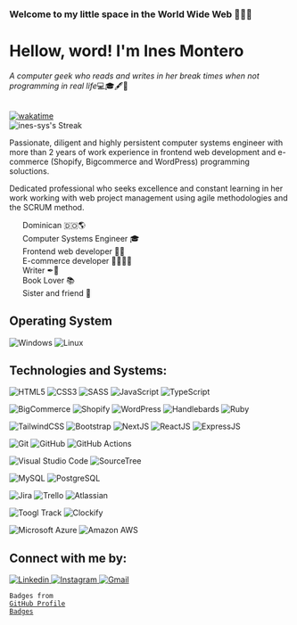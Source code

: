 ### Welcome to **my little space in the World Wide Web** 👩‍💻👋

<h1>Hellow, word! I'm Ines Montero</h1>
<em>A computer geek who reads and writes in her break times when not programming in real life</em>💻🎓🖋📖
</br>
</br>

[![wakatime](https://wakatime.com/badge/user/c821f533-036e-4d59-8914-f5069d502e45.svg)](https://wakatime.com/@c821f533-036e-4d59-8914-f5069d502e45)
</br>
![ines-sys's Streak](https://github-readme-streak-stats.herokuapp.com/?user=ines-sys&theme=tokyonight&hide_border=true)

<p>
  Passionate, diligent and highly persistent computer systems engineer with more than 2 years of work experience in frontend web development and e-commerce (Shopify, Bigcommerce and WordPress) programming soluctions.
</p>

<p>
  Dedicated professional who seeks excellence and constant 
  learning in her work working with web project management 
  using agile methodologies and the SCRUM method.
</p>

<ul style="list-style-type: none;">
  <li>
    Dominican 🇩🇴🌎
  </li>
  <li>
   Computer Systems Engineer 🎓
  </li>
  <li>
    Frontend web developer 👩‍💻
  </li>
  <li>
     E-commerce developer 👩‍💼👩‍💻
  </li>
  <li>
    Writer ✒📖
  </li>
  <li>
    Book Lover 📚
  </li>
  <li>
    Sister and friend 👭
  </li>
</ul>

<h2>Operating System</h2>
<p>
  <img src="https://img.shields.io/badge/Windows-0078D6?style=for-the-badge&logo=windows&logoColor=white" alt="Windows">
  <img src="https://img.shields.io/badge/Linux-FCC624?style=for-the-badge&logo=linux&logoColor=black" alt="Linux">
</p>

<h2>Technologies and Systems:</h2>
 
<p>
  <img src="https://img.shields.io/badge/HTML5-E34F26.svg?style=for-the-badge&logo=HTML5&logoColor=white" alt="HTML5">
  <img src="https://img.shields.io/badge/CSS3-1572B6.svg?style=for-the-badge&logo=CSS3&logoColor=white" alt="CSS3">
  <img src="https://img.shields.io/badge/Sass-CC6699.svg?style=for-the-badge&logo=Sass&logoColor=white" alt="SASS">
  <img src="https://img.shields.io/badge/JavaScript-F7DF1E.svg?style=for-the-badge&logo=JavaScript&logoColor=black" alt="JavaScript">
  <img src="https://img.shields.io/badge/TypeScript-3178C6.svg?style=for-the-badge&logo=TypeScript&logoColor=white" alt="TypeScript">
</p>

<p>
  <img src="https://img.shields.io/badge/BigCommerce-121118.svg?style=for-the-badge&logo=BigCommerce&logoColor=white" alt="BigCommerce">
  <img src="https://img.shields.io/badge/Shopify-7AB55C.svg?style=for-the-badge&logo=Shopify&logoColor=white" alt="Shopify">
  <img src="https://img.shields.io/badge/WordPress-21759B.svg?style=for-the-badge&logo=WordPress&logoColor=white" alt="WordPress">
  <img src="https://img.shields.io/badge/Handlebars.js-000000.svg?style=for-the-badge&logo=handlebarsdotjs&logoColor=white" alt="Handlebards">
  <img src="https://img.shields.io/badge/Ruby-CC342D.svg?style=for-the-badge&logo=Ruby&logoColor=white" alt="Ruby">
</p>

<p> 
  <img src="https://img.shields.io/badge/Tailwind%20CSS-06B6D4.svg?style=for-the-badge&logo=Tailwind-CSS&logoColor=white" alt="TailwindCSS">
  <img src="https://img.shields.io/badge/Bootstrap-7952B3.svg?style=for-the-badge&logo=Bootstrap&logoColor=white" alt="Bootstrap">
  <img src="https://img.shields.io/badge/Next.js-000000.svg?style=for-the-badge&logo=nextdotjs&logoColor=white" alt="NextJS">
  <img src="https://img.shields.io/badge/React-61DAFB.svg?style=for-the-badge&logo=React&logoColor=black" alt="ReactJS">
  <img src="https://img.shields.io/badge/Express-000000.svg?style=for-the-badge&logo=Express&logoColor=white" alt="ExpressJS">
  <img src="https://img.shields.io/badge/GraphQL-E10098.svg?style=for-the-badge&logo=GraphQL&logoColor=white" alt=""GraphQl>
</p>
<p> 
  <img src="https://img.shields.io/badge/Git-F05032.svg?style=for-the-badge&logo=Git&logoColor=white" alt="Git">
  <img src="https://img.shields.io/badge/GitHub-181717.svg?style=for-the-badge&logo=GitHub&logoColor=white" alt="GitHub">
  <img src="https://img.shields.io/badge/GitHub%20Actions-2088FF.svg?style=for-the-badge&logo=GitHub-Actions&logoColor=white" alt="GitHub Actions">
</p>

<p>
  <img src="https://img.shields.io/badge/Visual%20Studio%20Code-007ACC.svg?style=for-the-badge&logo=Visual-Studio-Code&logoColor=white" alt="Visual Studio Code">
  <img src="https://img.shields.io/badge/Sourcetree-0052CC.svg?style=for-the-badge&logo=Sourcetree&logoColor=white" alt="SourceTree">
</p>

<p> 
   <img src="https://img.shields.io/badge/MySQL-4479A1.svg?style=for-the-badge&logo=MySQL&logoColor=white" alt="MySQL">
  <img src="https://img.shields.io/badge/PostgreSQL-4169E1.svg?style=for-the-badge&logo=PostgreSQL&logoColor=white" alt="PostgreSQL">
</p>

<p>
  <img src="https://img.shields.io/badge/Jira-0052CC.svg?style=for-the-badge&logo=Jira&logoColor=white" alt="Jira">
  <img src="https://img.shields.io/badge/Trello-0052CC.svg?style=for-the-badge&logo=Trello&logoColor=white" alt="Trello">
  <img src="https://img.shields.io/badge/Atlassian-0052CC.svg?style=for-the-badge&logo=Atlassian&logoColor=white" alt="Atlassian">
</p>

<p>
  <img src="https://img.shields.io/badge/Toggl%20Track-E57CD8.svg?style=for-the-badge&logo=Toggl-Track&logoColor=white" alt="Toogl Track">
  <img src="https://img.shields.io/badge/Clockify-03A9F4.svg?style=for-the-badge&logo=Clockify&logoColor=white" alt="Clockify">
</p>

<p>
  <img src="https://img.shields.io/badge/Microsoft%20Azure-0078D4.svg?style=for-the-badge&logo=Microsoft-Azure&logoColor=white" alt="Microsoft Azure">
  <img src="https://img.shields.io/badge/Amazon%20AWS-232F3E.svg?style=for-the-badge&logo=Amazon-AWS&logoColor=white" alt="Amazon AWS">  
</p>

  
<h2>Connect with me by:</h2>
<p>
  <a href="https://www.linkedin.com/in/in%C3%A9s-mar%C3%ADa-montero-concepci%C3%B3n-962a9226b/" title="Inés María Montero Concepción">
    <img src="https://img.shields.io/badge/LinkedIn-0A66C2.svg?style=for-the-badge&logo=LinkedIn&logoColor=white" alt="Linkedin">
  </a>
  <a href="https://www.instagram.com/computer_writer" title="computer_writer">
    <img src="https://img.shields.io/badge/Instagram-E4405F.svg?style=for-the-badge&logo=Instagram&logoColor=white" alt="Instagram">
  </a>
  <a href="mailto:inesmariaconcepcionpink@gmail.com" title="inesmariaconepcionpink@gmail.com">
    <img src="https://img.shields.io/badge/Gmail-EA4335.svg?style=for-the-badge&logo=Gmail&logoColor=white" alt="Gmail">
  </a>
</p>

<code style="text-align:right;">Badges from  <a href="https://home.aveek.io/GitHub-Profile-Badges/">GitHub Profile Badges</a></code>




